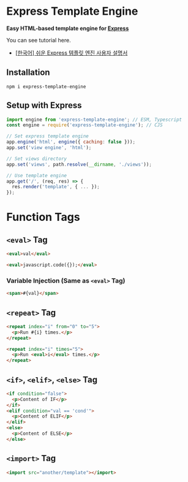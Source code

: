 # Express Template Engine

**Easy HTML-based template engine for [Express](https://expressjs.com/)**

You can see tutorial here.

- [[한국어] 쉬운 Express 템플릿 엔진 사용자 설명서](https://github.com/Amuject/Express-Template-Engine/blob/main/TUTORIAL-ko.md)

## Installation

```
npm i express-template-engine
```

## Setup with Express

```js
import engine from 'express-template-engine'; // ESM, Typescript
const engine = require('express-template-engine'); // CJS

// Set express template engine
app.engine('html', engine({ caching: false }));
app.set('view engine', 'html');

// Set views directory
app.set('views', path.resolve(__dirname, './views'));

// Use template engine
app.get('/', (req, res) => {
  res.render('template', { ... });
});
```

# Function Tags

## `<eval>` Tag

```html
<eval>val</eval>
```

```html
<eval>javascript.code({});</eval>
```

### Variable Injection (Same as `<eval>` Tag)

```html
<span>#{val}</span>
```

## `<repeat>` Tag

```html
<repeat index="i" from="0" to="5">
  <p>Run #{i} times.</p>
</repeat>
```

```html
<repeat index="i" times="5">
  <p>Run <eval>i</eval> times.</p>
</repeat>
```

## `<if>`, `<elif>`, `<else>` Tag

```html
<if condition="false">
  <p>Content of IF</p>
</if>
<elif condition="val == 'cond'">
  <p>Content of ELIF</p>
</elif>
<else>
  <p>Content of ELSE</p>
</else>
```

## `<import>` Tag

```html
<import src="another/template"></import>
```
